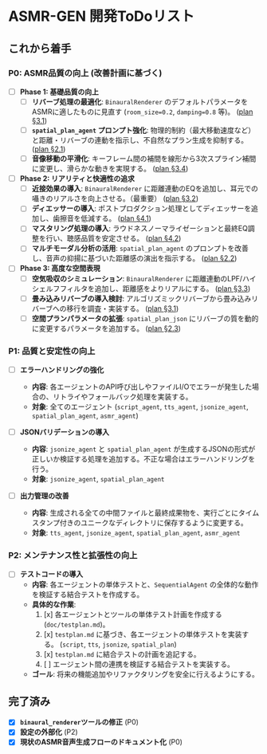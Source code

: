 # ASMR-GEN 開発ToDoリスト

## これから着手

### P0: ASMR品質の向上 (改善計画に基づく)

- [ ] **Phase 1: 基礎品質の向上**
    - [ ] **リバーブ処理の最適化**: `BinauralRenderer` のデフォルトパラメータをASMRに適したものに見直す (`room_size=0.2`, `damping=0.8` 等)。 ([plan §3.1](asmr_improvement_plan.md))
    - [ ] **`spatial_plan_agent` プロンプト強化**: 物理的制約（最大移動速度など）と距離・リバーブの連動を指示し、不自然なプラン生成を抑制する。 ([plan §2.1](asmr_improvement_plan.md))
    - [ ] **音像移動の平滑化**: キーフレーム間の補間を線形から3次スプライン補間に変更し、滑らかな動きを実現する。 ([plan §3.4](asmr_improvement_plan.md))

- [ ] **Phase 2: リアリティと快適性の追求**
    - [ ] **近接効果の導入**: `BinauralRenderer` に距離連動のEQを追加し、耳元での囁きのリアルさを向上させる。（最重要） ([plan §3.2](asmr_improvement_plan.md))
    - [ ] **ディエッサーの導入**: ポストプロダクション処理としてディエッサーを追加し、歯擦音を低減する。 ([plan §4.1](asmr_improvement_plan.md))
    - [ ] **マスタリング処理の導入**: ラウドネスノーマライゼーションと最終EQ調整を行い、聴感品質を安定させる。 ([plan §4.2](asmr_improvement_plan.md))
    - [ ] **マルチモーダル分析の活用**: `spatial_plan_agent` のプロンプトを改善し、音声の抑揚に基づいた距離感の演出を指示する。 ([plan §2.2](asmr_improvement_plan.md))

- [ ] **Phase 3: 高度な空間表現**
    - [ ] **空気吸収のシミュレーション**: `BinauralRenderer` に距離連動のLPF/ハイシェルフフィルタを追加し、距離感をよりリアルにする。 ([plan §3.3](asmr_improvement_plan.md))
    - [ ] **畳み込みリバーブの導入検討**: アルゴリズミックリバーブから畳み込みリバーブへの移行を調査・実装する。 ([plan §3.1](asmr_improvement_plan.md))
    - [ ] **空間プランパラメータの拡張**: `spatial_plan_json` にリバーブの質を動的に変更するパラメータを追加する。 ([plan §2.3](asmr_improvement_plan.md))

### P1: 品質と安定性の向上

- [ ] **エラーハンドリングの強化**
    - **内容**: 各エージェントのAPI呼び出しやファイルI/Oでエラーが発生した場合の、リトライやフォールバック処理を実装する。
    - **対象**: 全てのエージェント (`script_agent`, `tts_agent`, `jsonize_agent`, `spatial_plan_agent`, `asmr_agent`)

- [ ] **JSONバリデーションの導入**
    - **内容**: `jsonize_agent` と `spatial_plan_agent` が生成するJSONの形式が正しいか検証する処理を追加する。不正な場合はエラーハンドリングを行う。
    - **対象**: `jsonize_agent`, `spatial_plan_agent`

- [ ] **出力管理の改善**
    - **内容**: 生成される全ての中間ファイルと最終成果物を、実行ごとにタイムスタンプ付きのユニークなディレクトリに保存するように変更する。
    - **対象**: `tts_agent`, `jsonize_agent`, `spatial_plan_agent`, `asmr_agent`

### P2: メンテナンス性と拡張性の向上

- [ ] **テストコードの導入**
    - **内容**: 各エージェントの単体テストと、`SequentialAgent` の全体的な動作を検証する結合テストを作成する。
    - **具体的な作業**:
        1. [x] 各エージェントとツールの単体テスト計画を作成する (`doc/testplan.md`)。
        2. [x] `testplan.md` に基づき、各エージェントの単体テストを実装する。 (`script`, `tts`, `jsonize`, `spatial_plan`)
        3. [x] `testplan.md` に結合テストの計画を追記する。
        4. [ ] エージェント間の連携を検証する結合テストを実装する。
    - **ゴール**: 将来の機能追加やリファクタリングを安全に行えるようにする。

## 完了済み

- [x] **`binaural_renderer`ツールの修正** (P0)
- [x] **設定の外部化** (P2)
- [x] **現状のASMR音声生成フローのドキュメント化** (P0)
